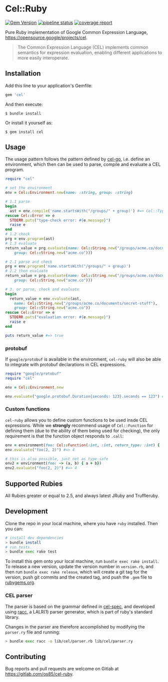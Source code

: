 # Cel::Ruby

[![Gem Version](https://badge.fury.io/rb/cel.svg)](http://rubygems.org/gems/cel)
[![pipeline status](https://gitlab.com/honeyryderchuck/cel-ruby/badges/master/pipeline.svg)](https://gitlab.com/honeyryderchuck/cel-ruby/pipelines?page=1&scope=all&ref=master)
[![coverage report](https://gitlab.com/honeyryderchuck/cel-ruby/badges/master/coverage.svg?job=coverage)](https://honeyryderchuck.gitlab.io/cel-ruby/coverage/#_AllFiles)

Pure Ruby implementation of Google Common Expression Language, https://opensource.google/projects/cel.

> The Common Expression Language (CEL) implements common semantics for expression evaluation, enabling different applications to more easily interoperate.

## Installation

Add this line to your application's Gemfile:

```ruby
gem 'cel'
```

And then execute:

    $ bundle install

Or install it yourself as:

    $ gem install cel

## Usage

The usage pattern follows the pattern defined by [cel-go](https://github.com/google/cel-go), i.e. define an environment, which then can be used to parse, compile and evaluate a CEL program.

```ruby
require "cel"

# set the environment
env = Cel::Environment.new(name: :string, group: :string)

# 1.1 parse
begin
  ast = env.compile('name.startsWith("/groups/" + group)') #=> Cel::Types[:bool], which is == :bool
rescue Cel::Error => e
  STDERR.puts("type-check error: #{e.message}")
  raise e
end
# 1.2 check
prg = env.program(ast)
# 1.3 evaluate
return_value = prg.evaluate(name: Cel::String.new("/groups/acme.co/documents/secret-stuff"),
    group: Cel::String.new("acme.co")))

# 2.1 parse and check
prg = env.program('name.startsWith("/groups/" + group)')
# 2.2 then evaluate
return_value = prg.evaluate(name: Cel::String.new("/groups/acme.co/documents/secret-stuff"),
    group: Cel::String.new("acme.co")))

# 3. or parse, check and evaluate
begin
  return_value = env.evaluate(ast,
    name: Cel::String.new("/groups/acme.co/documents/secret-stuff"),
    group: Cel::String.new("acme.co"))
rescue Cel::Error => e
  STDERR.puts("evaluation error: #{e.message}")
  raise e
end

puts return_value #=> true
```

### protobuf

If `google/protobuf` is available in the environment, `cel-ruby` will also be able to integrate with protobuf declarations in CEL expressions.

```ruby
require "google/protobuf"
require "cel"

env = Cel::Environment.new

env.evaluate("google.protobuf.Duration{seconds: 123}.seconds == 123") #=> true
```

### Custom functions

`cel-ruby` allows you to define custom functions to be used insde CEL expressions. While we **strongly** recommend usage of `Cel::Function` for defining them (due to the ability of them being used for checking), the only requirement is that the function object responds to `.call`:

```ruby
env = environment(foo: Cel::Function(:int, :int, return_type: :int) { |a, b|  a + b})
env.evaluate("foo(2, 2)") #=> 4

# this is also possible, just not as type-safe
env2 = environment(foo: -> (a, b) { a + b})
env2.evaluate("foo(2, 2)") #=> 4
```

## Supported Rubies

All Rubies greater or equal to 2.5, and always latest JRuby and Truffleruby.

## Development

Clone the repo in your local machine, where you have `ruby` installed. Then you can:

```bash
# install dev dependencies
> bundle install
# run tests
> bundle exec rake test
```

To install this gem onto your local machine, run `bundle exec rake install`. To release a new version, update the version number in `version.rb`, and then run `bundle exec rake release`, which will create a git tag for the version, push git commits and the created tag, and push the `.gem` file to [rubygems.org](https://rubygems.org).

### CEL parser

The parser is based on the grammar defined in [cel-spec](https://github.com/google/cel-spec/blob/master/doc/langdef.md#syntax), and developed using [racc](https://github.com/ruby/racc), a LALR(1) parser generator, which is part of ruby's standard library.

Changes in the parser are therefore accomplished by modifying the `parser.ry` file and running:

```bash
> bundle exec racc -o lib/cel/parser.rb lib/cel/parser.ry
```

## Contributing

Bug reports and pull requests are welcome on Gitlab at https://gitlab.com/os85/cel-ruby.

